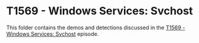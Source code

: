 # T1569 - Windows Services: Svchost

This folder contains the demos and detections discussed in the [T1569 - Windows Services: Svchost](https://www.youtube.com/watch?v=dxhQ2Woig6A) episode.